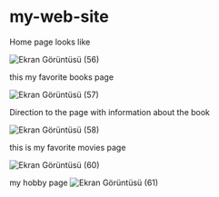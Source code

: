 # my-web-site
Home page looks like

![Ekran Görüntüsü (56)](https://github.com/Chilmintch/my-web-site-main/assets/102154946/b473ce58-81dd-4197-aa2e-7580643f906e)



this my favorite books page 

![Ekran Görüntüsü (57)](https://github.com/Chilmintch/my-web-site-main/assets/102154946/56c146ac-cbaf-435c-b797-5d3c0bf3ca65)



Direction to the page with information about the book

![Ekran Görüntüsü (58)](https://github.com/Chilmintch/my-web-site-main/assets/102154946/7bead246-4705-4a6f-b810-684761116729)





this is my favorite movies page

![Ekran Görüntüsü (60)](https://github.com/Chilmintch/my-web-site-main/assets/102154946/d47e485d-ed63-4b99-b87e-7af526b84c3c)



my hobby page
![Ekran Görüntüsü (61)](https://github.com/Chilmintch/my-web-site-main/assets/102154946/a92bfddd-1860-4ade-82be-7e926e5329b3)
